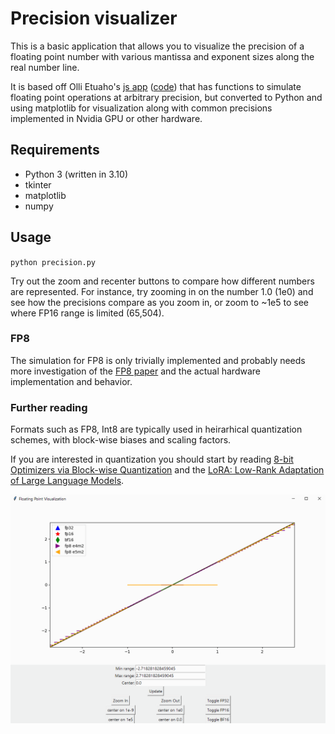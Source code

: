 # Precision visualizer

This is a basic application that allows you to visualize the precision of a floating point number with various mantissa and exponent sizes along the real number line.

It is based off Olli Etuaho's [js app](http://oletus.github.io/float16-simulator.js/) ([code](https://github.com/Oletus/float16-simulator.js)) that has functions to simulate floating point operations at arbitrary precision, but converted to Python and using matplotlib for visualization along with common precisions implemented in Nvidia GPU or other hardware. 

## Requirements

- Python 3 (written in 3.10)
- tkinter
- matplotlib
- numpy

## Usage

`python precision.py`

Try out the zoom and recenter buttons to compare how different numbers are represented. For instance, try zooming in on the number 1.0 (1e0) and see how the precisions compare as you zoom in, or zoom to ~1e5 to see where FP16 range is limited (65,504).

### FP8

The simulation for FP8 is only trivially implemented and probably needs more investigation of the [FP8 paper](https://arxiv.org/abs/2209.05433) and the actual hardware implementation and behavior. 

### Further reading

Formats such as FP8, Int8 are typically used in heirarhical quantization schemes, with block-wise biases and scaling factors.

If you are interested in quantization you should start by reading [8-bit Optimizers via Block-wise Quantization](https://arxiv.org/abs/2110.02861) and the [LoRA: Low-Rank Adaptation of Large Language Models](https://arxiv.org/abs/2106.09685).  

![screenshot](preview01.png)